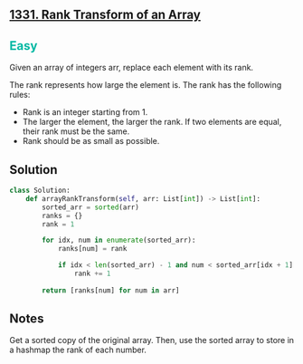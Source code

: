 ## [1331. Rank Transform of an Array](https://leetcode.com/problems/rank-transform-of-an-array/)

<h2 style="color:#00b8a3">Easy</h2>

Given an array of integers arr, replace each element with its rank.

The rank represents how large the element is. The rank has the following rules:

- Rank is an integer starting from 1.
- The larger the element, the larger the rank. If two elements are equal, their rank must be the same.
- Rank should be as small as possible.

## Solution
```python
class Solution:
    def arrayRankTransform(self, arr: List[int]) -> List[int]:
        sorted_arr = sorted(arr)
        ranks = {}
        rank = 1

        for idx, num in enumerate(sorted_arr):
            ranks[num] = rank

            if idx < len(sorted_arr) - 1 and num < sorted_arr[idx + 1]:
                rank += 1
        
        return [ranks[num] for num in arr]
```

## Notes
Get a sorted copy of the original array. Then, use the sorted array to store in a hashmap the rank of each number.
